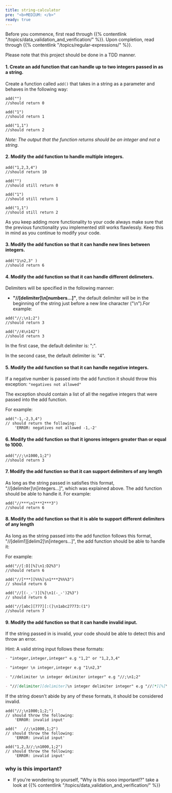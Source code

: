 ```yaml
---
title: string-calculator
pre: "<b>MEDIUM: </b>"
ready: true
---
```


Before you commence, first read through {{% contentlink "/topics/data_validation_and_verification/" %}}. Upon completion, read through {{% contentlink "/topics/regular-expressions/" %}}.

Please note that this project should be done in a TDD manner. 

#### 1. Create an add function that can handle up to two integers passed in as a string.


Create a function called `add()` that takes in a string as a parameter and behaves in the following way: 


```
add("")
//should return 0

add("1")
//should return 1

add("1,1")
//should return 2

```
*Note: The output that the function returns should be an integer and not a string.*

#### 2. Modify the add function to handle multiple integers.

```
add("1,2,3,4")
//should return 10

add("")
//should still return 0

add("1")
//should still return 1

add("1,1")
//should still return 2
```
As you keep adding more functionality to your code always make sure that the previous functionality you implemented still works flawlessly. Keep this in mind as you continue to modify your code. 

#### 3. Modify the add function so that it can handle new lines between integers.

```
add("1\n2,3" )
//should return 6
```

#### 4. Modify the add function so that it can handle different delimeters.

Delimiters will be specified in the following manner:

- **"//[delimiter]\n[numbers…]"**, the default delimiter will be in the beginning of the string just before a new line character ("\n").For example: 

```
add("//;\n1;2")
//should return 3

add("//4\n142")
//should return 3
```
In the first case, the default delimiter is: ";".

In the second case, the default delimiter is: "4".

#### 5. Modify the add function so that it can handle negative integers.

If a negative number is passed into the add function it should throw this exception:
`"negatives not allowed"`

The exception should contain a list of all the negative integers that were passed into the add function.

For example:

```
add("-1,-2,3,4")
// should return the following:
    'ERROR: negatives not allowed -1,-2'
```

#### 6. Modify the add function so that it ignores integers greater than or equal to 1000.

```
add("//;\n1000,1;2")
//should return 3
```

#### 7. Modify the add function so that it can support delimiters of any length

As long as the string passed in satisfies this format, "//[delimiter]\n[integers...]", which was explained above. The add function should be able to handle it.
For example:
```
add("//***\n1***2***3")
//should return 6
```
#### 8. Modify the add function so that it is able to support different delimiters of any length

As long as the string passed into the add function follows this format, "//[delim1][delim2]\n[integers...]", the add function should be able to handle it:

For example:
```
add("//[:D][%]\n1:D2%3")
//should return 6

add("//[***][%%%]\n1***2%%%3")
// should return 6

add("//[(-_-')][%]\n1(-_-')2%3")
// should return 6

add("//[abc][777][:(]\n1abc27773:(1") 
//should return 7

```
#### 9. Modify the add function so that it can handle invalid input.

If the string passed in is invalid, your code should be able to detect this and throw an error.

Hint: A valid string input follows these formats:
```md
- "integer,integer,integer" e.g "1,2" or "1,2,3,4"

- "integer \n integer,integer e.g "1\n2,3"

- "//delimiter \n integer delimiter integer" e.g "//;\n1;2"

- "//[delimiter][delimiter]\n integer delimiter integer" e.g "//[*][%]\n1*2%3" 
```

If the string doesn't abide by any of these formats, it should be considered invalid.

```
add("//;\n1000;1;2;")
// should throw the following:
    'ERROR: invalid input'

add("   //;\n1000,1;2")
// should throw the following:
    'ERROR: invalid input'

add("1,2,3//;\n1000,1;2")
// should throw the following:
    'ERROR: invalid input'

```

### why is this important?
- If you're wondering to yourself, "Why is this sooo important!?" take a look at {{% contentlink "/topics/data_validation_and_verification/" %}}